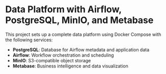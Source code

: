 # Data Platform with Airflow, PostgreSQL, MinIO, and Metabase

This project sets up a complete data platform using Docker Compose with the following services:

- **PostgreSQL**: Database for Airflow metadata and application data
- **Airflow**: Workflow orchestration and scheduling
- **MinIO**: S3-compatible object storage
- **Metabase**: Business intelligence and data visualization

